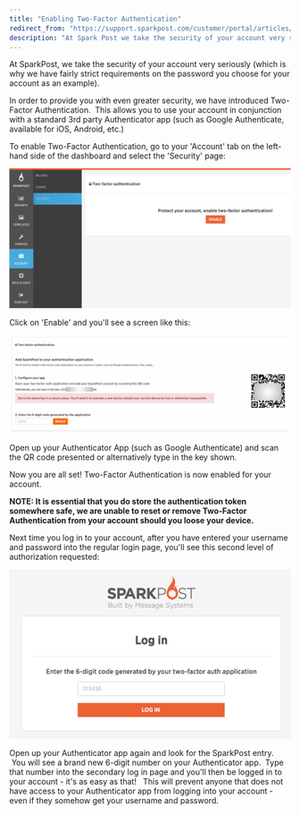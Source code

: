 ```yaml
---
title: "Enabling Two-Factor Authentication"
redirect_from: "https://support.sparkpost.com/customer/portal/articles/1948449-enabling-two-factor-authentication"
description: "At Spark Post we take the security of your account very seriously which is why we have fairly strict requirements on the password you choose for your account as an example In order to provide you with even greater security we have introduced Two Factor Authentication This allows you to..."
---
```


At SparkPost, we take the security of your account very seriously (which is why we have fairly strict requirements on the password you choose for your account as an example).

In order to provide you with even greater security, we have introduced Two-Factor Authentication.  This allows you to use your account in conjunction with a standard 3rd party Authenticator app (such as Google Authenticate, available for iOS, Android, etc.)

To enable Two-Factor Authentication, go to your 'Account' tab on the left-hand side of the dashboard and select the 'Security' page:

![](media/enabling-two-factor-authentication/Security___SparkPost_original.png)

Click on 'Enable' and you'll see a screen like this:

![](media/enabling-two-factor-authentication/2FA-blurred_original.jpg)

Open up your Authenticator App (such as Google Authenticate) and scan the QR code presented or alternatively type in the key shown. 

Now you are all set! Two-Factor Authentication is now enabled for your account.

**NOTE: It is essential that you do store the authentication token somewhere safe, we are unable to reset or remove Two-Factor Authentication from your account should you loose your device.** 

Next time you log in to your account, after you have entered your username and password into the regular login page, you'll see this second level of authorization requested:

![](media/enabling-two-factor-authentication/Sign_in___SparkPost_original.png)

Open up your Authenticator app again and look for the SparkPost entry.  You will see a brand new 6-digit number on your Authenticator app.  Type that number into the secondary log in page and you'll then be logged in to your account - it's as easy as that!   This will prevent anyone that does not have access to your Authenticator app from logging into your account - even if they somehow get your username and password.